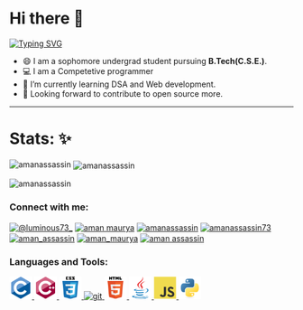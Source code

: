 # Hi there 👋

[![Typing SVG](https://readme-typing-svg.herokuapp.com?color=40EDF7&lines=This+is+Aman+Maurya)](https://git.io/typing-svg)


<!-- <img src="https://github.com/Aryan-Srivastava/Aryan-Srivastava/blob/main/monkey.gif" alt="coding monke" width="380" class="center"/> -->

- 😄 I am a sophomore undergrad student pursuing **B.Tech(C.S.E.)**.
- 💻 I am a Competetive programmer
- 🌱 I’m currently learning DSA and Web development.
- 🎯 Looking forward to contribute to open source more.

***

# Stats: ✨
<p><img align="left" src="https://github-readme-stats.vercel.app/api/top-langs?username=amanassassin&show_icons=true&locale=en&layout=compact" alt="amanassassin" /></p> 

<p>&nbsp;<img align="center" src="https://github-readme-stats.vercel.app/api?username=amanassassin&show_icons=true&locale=en" alt="amanassassin" /></p>

<p><img align="center" src="https://github-readme-streak-stats.herokuapp.com/?user=amanassassin&" alt="amanassassin" /></p>


<h3 align="left">Connect with me:</h3>
<p align="left">
<a href="https://twitter.com/@luminous73_" target="blank"><img align="center" src="https://raw.githubusercontent.com/rahuldkjain/github-profile-readme-generator/master/src/images/icons/Social/twitter.svg" alt="@luminous73_" height="30" width="40" /></a>
<a href="https://linkedin.com/in/aman maurya" target="blank"><img align="center" src="https://raw.githubusercontent.com/rahuldkjain/github-profile-readme-generator/master/src/images/icons/Social/linked-in-alt.svg" alt="aman maurya" height="30" width="40" /></a>
<a href="https://www.codechef.com/users/amanassassin" target="blank"><img align="center" src="https://cdn.jsdelivr.net/npm/simple-icons@3.1.0/icons/codechef.svg" alt="amanassassin" height="30" width="40" /></a>
<a href="https://www.hackerrank.com/amanassassin73" target="blank"><img align="center" src="https://raw.githubusercontent.com/rahuldkjain/github-profile-readme-generator/master/src/images/icons/Social/hackerrank.svg" alt="amanassassin73" height="30" width="40" /></a>
<a href="https://codeforces.com/profile/aman_assassin" target="blank"><img align="center" src="https://cdn.jsdelivr.net/npm/simple-icons@3.0.1/icons/codeforces.svg" alt="aman_assassin" height="30" width="40" /></a>
<a href="https://www.leetcode.com/aman_maurya" target="blank"><img align="center" src="https://raw.githubusercontent.com/rahuldkjain/github-profile-readme-generator/master/src/images/icons/Social/leet-code.svg" alt="aman_maurya" height="30" width="40" /></a>
<a href="https://auth.geeksforgeeks.org/user/aman assassin" target="blank"><img align="center" src="https://raw.githubusercontent.com/rahuldkjain/github-profile-readme-generator/master/src/images/icons/Social/geeks-for-geeks.svg" alt="aman assassin" height="30" width="40" /></a>
</p>

<h3 align="left">Languages and Tools:</h3>
<p align="left"> <a href="https://www.cprogramming.com/" target="_blank"> <img src="https://raw.githubusercontent.com/devicons/devicon/master/icons/c/c-original.svg" alt="c" width="40" height="40"/> </a> <a href="https://www.w3schools.com/cpp/" target="_blank"> <img src="https://raw.githubusercontent.com/devicons/devicon/master/icons/cplusplus/cplusplus-original.svg" alt="cplusplus" width="40" height="40"/> </a> <a href="https://www.w3schools.com/css/" target="_blank"> <img src="https://raw.githubusercontent.com/devicons/devicon/master/icons/css3/css3-original-wordmark.svg" alt="css3" width="40" height="40"/> </a> <a href="https://git-scm.com/" target="_blank"> <img src="https://www.vectorlogo.zone/logos/git-scm/git-scm-icon.svg" alt="git" width="40" height="40"/> </a> <a href="https://www.w3.org/html/" target="_blank"> <img src="https://raw.githubusercontent.com/devicons/devicon/master/icons/html5/html5-original-wordmark.svg" alt="html5" width="40" height="40"/> </a> <a href="https://www.java.com" target="_blank"> <img src="https://raw.githubusercontent.com/devicons/devicon/master/icons/java/java-original.svg" alt="java" width="40" height="40"/> </a> <a href="https://developer.mozilla.org/en-US/docs/Web/JavaScript" target="_blank"> <img src="https://raw.githubusercontent.com/devicons/devicon/master/icons/javascript/javascript-original.svg" alt="javascript" width="40" height="40"/> </a> <a href="https://www.python.org" target="_blank"> <img src="https://raw.githubusercontent.com/devicons/devicon/master/icons/python/python-original.svg" alt="python" width="40" height="40"/> </a> </p>

